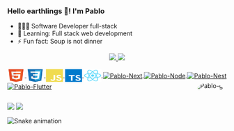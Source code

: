 
### Hello earthlings 🖖! I'm Pablo

- 👨🏽‍💻 Software Developer full-stack
- 🌱 Learning: Full stack web development
- ⚡ Fun fact: Soup is not dinner


<div align="center">
  <a href="https://github.com/pablohcs7">
  <img height="160em" src="https://github-readme-stats.vercel.app/api?username=pablohcs7&show_icons=true&theme=radical&count_private=true"/>
  <img height="160em" src="https://github-readme-stats.vercel.app/api/top-langs/?username=pablohcs7&layout=compact&langs_count=7&theme=radical"/>
</div>
  
  <div style="display: inline_block"><br>
    <img align="center" alt="Pablo-HTML" height="30" width="40" src="https://raw.githubusercontent.com/devicons/devicon/master/icons/html5/html5-original.svg">
    <img align="center" alt="Pablo-CSS" height="30" width="40" src="https://raw.githubusercontent.com/devicons/devicon/master/icons/css3/css3-original.svg">
    <img align="center" alt="Pablo-Js" height="30" width="40" src="https://raw.githubusercontent.com/devicons/devicon/master/icons/javascript/javascript-plain.svg">
    <img align="center" alt="Pablo-Ts" height="30" width="40" src="https://raw.githubusercontent.com/devicons/devicon/master/icons/typescript/typescript-plain.svg">
    <img align="center" alt="Pablo-React" height="30" width="40" src="https://raw.githubusercontent.com/devicons/devicon/master/icons/react/react-original.svg">
    <img align="center" alt="Pablo-Next" height="30" width="40" src="https://cdn.jsdelivr.net/gh/devicons/devicon/icons/nextjs/nextjs-original.svg" />
    <img align="center" alt="Pablo-Node" height="30" width="40" src="https://cdn.jsdelivr.net/gh/devicons/devicon/icons/nodejs/nodejs-original-wordmark.svg" />
    <img align="center" alt="Pablo-Nest" height="30" width="40" src="https://cdn.jsdelivr.net/gh/devicons/devicon/icons/nestjs/nestjs-plain.svg" />
    <img align="center" alt="Pablo-Flutter" height="30" width="40" src="https://cdn.jsdelivr.net/gh/devicons/devicon/icons/flutter/flutter-original.svg" />
    <img align="right" alt="Pablo-gif" height="150" style="border-radius:50px;" src="https://media1.giphy.com/media/ASd0Ukj0y3qMM/giphy.gif?cid=ecf05e477jqfw6cy3lxpffa7d9onbb1p3epswdl8uzrwajbk&rid=giphy.gif&ct=g">
  </div>
  
  ##
  
  <div> 
    <a href="https://www.linkedin.com/in/pablohcs7" target="_blank"><img src="https://img.shields.io/badge/-LinkedIn-%230077B5?style=for-the-badge&logo=linkedin&logoColor=white" target="_blank"></a> 
    <a href = "mailto:pablohenriquec7@gmail.com"><img src="https://img.shields.io/badge/-Gmail-%23333?style=for-the-badge&logo=gmail&logoColor=white" target="_blank">       </a>
  </div>
  
  ![Snake animation](https://github.com/pablohcs7/pablohcs7/blob/output/github-contribution-grid-snake.svg)



